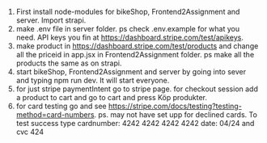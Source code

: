 1. First install node-modules for bikeShop, Frontend2Assignment and server. Import strapi.
2. make .env file in server folder. ps check .env.example for what you need. API keys you fin at https://dashboard.stripe.com/test/apikeys.
3. make product in https://dashboard.stripe.com/test/products and change all the priceid in app.jsx in Frontend2Assignment folder. ps make all the products the same as on strapi.
4. start bikeShop, Frontend2Assignment and server by going into sever and typing npm run dev. It will start everyone.
5. for just stripe paymentIntent go to stripe page. for checkout session add a product to cart and go to cart and press Köp produkter.
6. for card testing go and see https://stripe.com/docs/testing?testing-method=card-numbers. ps. may not have set upp for declined cards. To test success type cardnumber: 4242 4242 4242 4242 date: 04/24 and cvc 424
